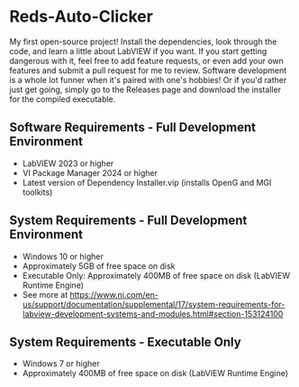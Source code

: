 # Reds-Auto-Clicker

My first open-source project! Install the dependencies, look through the code, and learn a little about LabVIEW if you want. If you start getting dangerous with it, feel free to add feature requests, or even add your own features and submit a pull request for me to review. Software development is a whole lot funner when it's paired with one's hobbies! Or if you'd rather just get going, simply go to the Releases page and download the installer for the compiled executable.

## Software Requirements - Full Development Environment
- LabVIEW 2023 or higher
- VI Package Manager 2024 or higher
- Latest version of Dependency Installer.vip (installs OpenG and MGI toolkits)

## System Requirements - Full Development Environment
- Windows 10 or higher
- Approximately 5GB of free space on disk
- Executable Only: Approximately 400MB of free space on disk (LabVIEW Runtime Engine)
- See more at https://www.ni.com/en-us/support/documentation/supplemental/17/system-requirements-for-labview-development-systems-and-modules.html#section-153124100

## System Requirements - Executable Only
- Windows 7 or higher
- Approximately 400MB of free space on disk (LabVIEW Runtime Engine)
